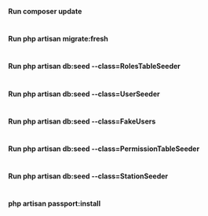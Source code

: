 **Run composer update**
#
**Run php artisan migrate:fresh**
#
**Run php artisan db:seed --class=RolesTableSeeder**
#
**Run php artisan db:seed --class=UserSeeder**
#
**Run php artisan db:seed --class=FakeUsers**
#
**Run php artisan db:seed --class=PermissionTableSeeder**
#
**Run php artisan db:seed --class=StationSeeder**
#
**php artisan passport:install**
